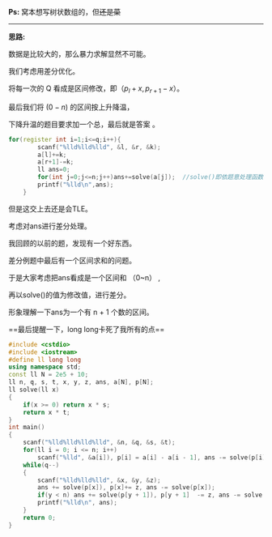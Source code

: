 **Ps:**
窝本想写树状数组的，但~~还是菜~~

---

**思路:**

数据是比较大的，那么暴力求解显然不可能。

我们考虑用差分优化。

将每一次的 Q 看成是区间修改，即（$p_l+x,p_{r+1}-x$）。

最后我们将 ($0-n$) 的区间按上升降温，

下降升温的题目要求加一个总，最后就是答案 。

```cpp
for(register int i=1;i<=q;i++){ 
        scanf("%lld%lld%lld", &l, &r, &k);
        a[l]+=k;
        a[r+1]-=k;
        ll ans=0;
        for(int j=0;j<=n;j++)ans+=solve(a[j]);  //solve()即依题意处理函数（上升降温，下降升温）
        printf("%lld\n",ans);
    }
```
但是这交上去还是会TLE。

考虑对ans进行差分处理。

我回顾的以前的题，发现有一个好东西。

差分例题中最后有一个区间求和的问题。

于是大家考虑把ans看成是一个区间和 （0~n） ,

再以solve()的值为修改值，进行差分。

形象理解一下ans为一个有 n + 1 个数的区间。

==最后提醒一下，long long卡死了我所有的点==

```cpp
#include <cstdio>
#include <iostream>
#define ll long long
using namespace std;
const ll N = 2e5 + 10;
ll n, q, s, t, x, y, z, ans, a[N], p[N];
ll solve(ll x)
{
	if(x >= 0) return x * s;
	return x * t;
}
int main()
{
	scanf("%lld%lld%lld%lld", &n, &q, &s, &t);
	for(ll i = 0; i <= n; i++)
		scanf("%lld", &a[i]), p[i] = a[i] - a[i - 1], ans -= solve(p[i]);
	while(q--)
	{
		scanf("%lld%lld%lld", &x, &y, &z);
		ans += solve(p[x]), p[x]+= z, ans -= solve(p[x]);
		if(y < n) ans += solve(p[y + 1]), p[y + 1]  -= z, ans -= solve(p[y + 1]);
		printf("%lld\n", ans); 
	}
	return 0;
}
```
